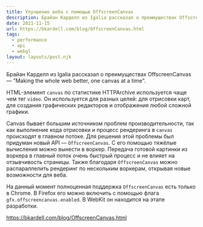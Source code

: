 ```yaml
---
title: Улучшение веба с помощью OffscreenCanvas
description: Брайан Карделл из Igalia рассказал о преимуществах OffscreenCanvas
date: 2021-11-15
url: https://bkardell.com/blog/OffscreenCanvas.html
tags:
  - performance 
  - api 
  - webgl
layout: layouts/post.njk
---
```

Брайан Карделл из Igalia рассказал о преимуществах OffscreenCanvas — "Making the whole web better, one canvas at a time".

HTML-элемент `canvas` по статистике HTTPArchive используется чаще чем тег `video`. Он используется для разных целей: для отрисовки карт, для создания графических редакторов и отображения любой сложной графики.

Canvas бывает большим источником проблем производительности, так как выполнение кода отрисовки и процесс рендеринга в `canvas` происходят в главном потоке. Для решения этой проблемы был придуман новый API — `OffscreenCanvas`. С его помощью тяжёлые вычисления можно вынести в воркер. Передача готовой картинки из воркера в главный поток очень быстрый процесс и не влияет на отзывчивость страницы. Также благодаря `OffscreenCanvas` можно распараллелить рендеринг по нескольким воркерам, открывая новые возможности для веба.

На данный момент полноценная поддержка `OffscreenCanvas` есть только в Chrome. В Firefox его можно включить с помощью флага `gfx.offscreencanvas.enabled`. В WebKit он находится на этапе разработки.

https://bkardell.com/blog/OffscreenCanvas.html
